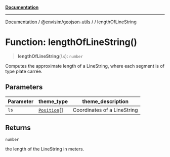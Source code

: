 [**Documentation**](../../../README.md)

---

[Documentation](../../../README.md) / [@envisim/geojson-utils](../README.md) / [](../README.md) / lengthOfLineString

# Function: lengthOfLineString()

> **lengthOfLineString**(`ls`): `number`

Computes the approximate length of a LineString, where each segment is
of type plate carrée.

## Parameters

| Parameter | theme_type                                          | theme_description           |
| --------- | --------------------------------------------------- | --------------------------- |
| `ls`      | [`Position`](../geojson/type-aliases/Position.md)[] | Coordinates of a LineString |

## Returns

`number`

the length of the LineString in meters.
